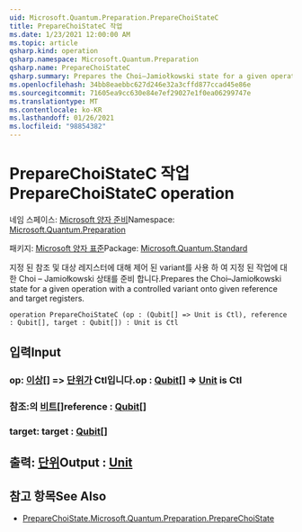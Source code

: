 ```yaml
---
uid: Microsoft.Quantum.Preparation.PrepareChoiStateC
title: PrepareChoiStateC 작업
ms.date: 1/23/2021 12:00:00 AM
ms.topic: article
qsharp.kind: operation
qsharp.namespace: Microsoft.Quantum.Preparation
qsharp.name: PrepareChoiStateC
qsharp.summary: Prepares the Choi–Jamiołkowski state for a given operation with a controlled variant onto given reference and target registers.
ms.openlocfilehash: 34bb8eaebbc627d246e32a3cffd877ccad45e86e
ms.sourcegitcommit: 71605ea9cc630e84e7ef29027e1f0ea06299747e
ms.translationtype: MT
ms.contentlocale: ko-KR
ms.lasthandoff: 01/26/2021
ms.locfileid: "98854382"
---
```

# <a name="preparechoistatec-operation"></a><span data-ttu-id="9df8c-102">PrepareChoiStateC 작업</span><span class="sxs-lookup"><span data-stu-id="9df8c-102">PrepareChoiStateC operation</span></span>

<span data-ttu-id="9df8c-103">네임 스페이스: [Microsoft 양자 준비](xref:Microsoft.Quantum.Preparation)</span><span class="sxs-lookup"><span data-stu-id="9df8c-103">Namespace: [Microsoft.Quantum.Preparation](xref:Microsoft.Quantum.Preparation)</span></span>

<span data-ttu-id="9df8c-104">패키지: [Microsoft 양자 표준](https://nuget.org/packages/Microsoft.Quantum.Standard)</span><span class="sxs-lookup"><span data-stu-id="9df8c-104">Package: [Microsoft.Quantum.Standard](https://nuget.org/packages/Microsoft.Quantum.Standard)</span></span>


<span data-ttu-id="9df8c-105">지정 된 참조 및 대상 레지스터에 대해 제어 된 variant를 사용 하 여 지정 된 작업에 대 한 Choi – Jamiołkowski 상태를 준비 합니다.</span><span class="sxs-lookup"><span data-stu-id="9df8c-105">Prepares the Choi–Jamiołkowski state for a given operation with a controlled variant onto given reference and target registers.</span></span>

```qsharp
operation PrepareChoiStateC (op : (Qubit[] => Unit is Ctl), reference : Qubit[], target : Qubit[]) : Unit is Ctl
```


## <a name="input"></a><span data-ttu-id="9df8c-106">입력</span><span class="sxs-lookup"><span data-stu-id="9df8c-106">Input</span></span>

### <a name="op--qubit--unit--is-ctl"></a><span data-ttu-id="9df8c-107">op: [이상](xref:microsoft.quantum.lang-ref.qubit)[] => [단위가](xref:microsoft.quantum.lang-ref.unit)  Ctl입니다.</span><span class="sxs-lookup"><span data-stu-id="9df8c-107">op : [Qubit](xref:microsoft.quantum.lang-ref.qubit)[] => [Unit](xref:microsoft.quantum.lang-ref.unit)  is Ctl</span></span>




### <a name="reference--qubit"></a><span data-ttu-id="9df8c-108">참조:의 [비트](xref:microsoft.quantum.lang-ref.qubit)[]</span><span class="sxs-lookup"><span data-stu-id="9df8c-108">reference : [Qubit](xref:microsoft.quantum.lang-ref.qubit)[]</span></span>




### <a name="target--qubit"></a><span data-ttu-id="9df8c-109">target: [](xref:microsoft.quantum.lang-ref.qubit)</span><span class="sxs-lookup"><span data-stu-id="9df8c-109">target : [Qubit](xref:microsoft.quantum.lang-ref.qubit)[]</span></span>





## <a name="output--unit"></a><span data-ttu-id="9df8c-110">출력: [단위](xref:microsoft.quantum.lang-ref.unit)</span><span class="sxs-lookup"><span data-stu-id="9df8c-110">Output : [Unit](xref:microsoft.quantum.lang-ref.unit)</span></span>



## <a name="see-also"></a><span data-ttu-id="9df8c-111">참고 항목</span><span class="sxs-lookup"><span data-stu-id="9df8c-111">See Also</span></span>

- [<span data-ttu-id="9df8c-112">PrepareChoiState.</span><span class="sxs-lookup"><span data-stu-id="9df8c-112">Microsoft.Quantum.Preparation.PrepareChoiState</span></span>](xref:Microsoft.Quantum.Preparation.PrepareChoiState)